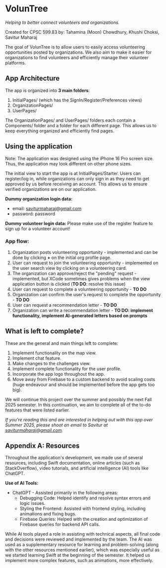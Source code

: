 # VolunTree
_Helping to better connect volunteers and organizations._

Created for CPSC 599.83 by: Tahamina (Moon) Chowdhury, Khushi Choksi, Savitur Maharaj

The goal of VolunTree is to allow users to easily access volunteering opportunities posted by organizations. We also aim to make it easier for organizations to find volunteers and efficiently manage their volunteer platforms. 

## App Architecture
The app is organized into **3 main folders**:

1. InitialPages/ (which has the SignIn/Register/Preferences views)
2. OrganizationPages/
3. UserPages/

The OrganizationPages/ and UserPages/ folders each contain a Components/ folder and a folder for each different page. This allows us to keep everything organized and efficiently find pages.


## Using the application
Note: The application was designed using the iPhone 16 Pro screen size. Thus, the application may look different on other phone sizes. 

The initial view to start the app is at InitialPages/Starter. 
Users can register/log in, while organizations can only sign in as they need to get approved by us before receiving an account. This allows us to ensure verified organizations are on our application.

**Dummy organization login data:** 
- email: saviturmaharaj@gmail.com
- password: password

**Dummy volunteer login data:**
Please make use of the register feature to sign up for a volunteer account! 

### App flow:
1. Organization posts volunteering opportunity - implemented and can be done by clicking **+** on the initial org profile page.
2. User can request to join the volunteering opportunity - implemented on the user search view by clicking on a volunteering card.
3. The organization can approve/reject the "pending" request - implemented, but XCode sometimes gives problems when the view application button is clicked (**TO DO**: resolve this issue)
4. User can request to complete a volunteering opportunity - **TO DO**
5. Organization can confirm the user's request to complete the opportunity - **TO DO**
6. User can request a recommendation letter - **TO DO**
7. Organization can write a recommendation letter - **TO DO: implement functionality, implement AI-generated letters based on prompts**

## What is left to complete? 
These are the general and main things left to complete:
1. Implement functionality on the map view.
2. Implement chat feature.
3. Make changes to the challenges view.
4. Implement complete functionality for the user profile.
5. Incorporate the app logo throughout the app.
6. Move away from Firebase to a custom backend to avoid scaling costs (huge endeavour and should be implemented before the app gets too big).


We will continue this project over the summer and possibly the next Fall 2025 semester. In this continuation, we aim to complete all of the to-do features that were listed earlier. 

_If you're reading this and are interested in helping out with this app over Summer 2025, please shoot an email to Savitur at saviturmaharaj@gmail.com._



## Appendix A: Resources
Throughout the application's development, we made use of several resources, including Swift documentation, online articles (such as StackOverflow), video tutorials, and artificial intelligence (AI) tools like ChatGPT.

**Use of AI Tools:**
- ChatGPT - Assisted primarily in the following areas:
  - Debugging Code: Helped identify and resolve syntax errors and logic issues.
  - Styling the Frontend: Assisted with frontend styling, including animations and fixing bugs.
  - Firebase Queries: Helped with the creation and optimization of Firebase queries for backend API calls.

While AI tools played a role in assisting with technical aspects, all final code and decisions were reviewed and implemented by the team. The AI was used as a supplementary resource for learning and problem-solving (along with the other resources mentioned earlier), which was especially useful as we started learning Swift at the beginning of the semester. It helped us implement more complex features, such as animations, more effectively.
